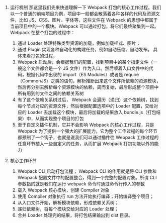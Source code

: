 1. 运行机制
   那这里我们先来快速理解一下 Webpack 打包的核心工作过程。我们以一个普通的前端项目为例，项目中一般都会散落着各种各样的代码及资源文件，比如 JS、CSS、图片、字体等，这些文件在 Webpack 的思想中都属于当前项目中的一个模块。Webpack 可以通过打包，将它们最终聚集到一起。Webpack 在整个打包的过程中：

   1. 通过 Loader 处理特殊类型资源的加载，例如加载样式、图片；
   1. 通过 Plugin 实现各种自动化的构建任务，例如自动压缩、自动发布。
      具体来看打包的过程，
   1. Webpack 启动后，会根据我们的配置，找到项目中的某个指定文件（一般这个文件都会是一个 JS 文件）作为入口。然后顺着入口文件中的代码，根据代码中出现的 import（ES Modules）或者是 require（CommonJS）之类的语句，解析推断出来这个文件所依赖的资源模块，然后再分别去解析每个资源模块的依赖，周而复始，最后形成整个项目中所有用到的文件之间的依赖关系树
   1. 有了这个依赖关系树过后， Webpack 会遍历（递归）这个依赖树，找到每个节点对应的资源文件，然后根据配置选项中的 Loader 配置，交给对应的 Loader 去加载这个模块，最后将加载的结果放入 bundle.js（打包结果）中，从而实现整个项目的打包
   1. 至于自定义插件机制，它并不会影响 Webpack 的核心工作过程，只是 Webpack 为了提供一个强大的扩展能力，它为整个工作过程的每个环节都预制了一个钩子，也就是说我们可以通过插件往 Webpack 工作过程的任意环节植入一些自定义的任务，从而扩展 Webpack 打包功能以外的能力

2. 核心工作环节
   1. Webpack CLI 启动打包流程；
      Webpack CLI 的作用就是将 CLI 参数和 Webpack 配置文件中的配置整合，得到一个完整的配置对象。所谓 CLI 参数指的就是我们在运行 webpack 命令时通过命令行传入的参数
   2. 载入 Webpack 核心模块，创建 Compiler 对象
   3. 使用 Compiler 对象执行 run 方法开始执行编译；开始编译整个项目；
   4. 从入口文件开始，解析模块依赖，形成依赖关系树；
   5. 递归依赖树，将每个模块交给对应的 Loader 处理；
   6. 合并 Loader 处理完的结果，将打包结果输出到 dist 目录。
